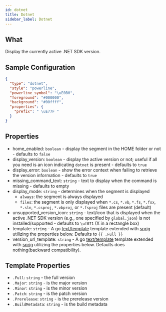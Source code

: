 ```yaml
---
id: dotnet
title: Dotnet
sidebar_label: Dotnet
---
```


## What

Display the currently active .NET SDK version.

## Sample Configuration

```json
{
  "type": "dotnet",
  "style": "powerline",
  "powerline_symbol": "\uE0B0",
  "foreground": "#000000",
  "background": "#00ffff",
  "properties": {
    "prefix": " \uE77F "
  }
}
```

## Properties

- home_enabled: `boolean` - display the segment in the HOME folder or not - defaults to `false`
- display_version: `boolean` - display the active version or not; useful if all you need is an icon indicating `dotnet`
  is present - defaults to `true`
- display_error: `boolean` - show the error context when failing to retrieve the version information - defaults to `true`
- missing_command_text: `string` - text to display when the command is missing - defaults to empty
- display_mode: `string` - determines when the segment is displayed
  - `always`: the segment is always displayed
  - `files`: the segment is only displayed when `*.cs`, `*.vb`, `*.fs`, `*.fsx`, `*.sln`, `*.csproj`, `*.vbproj`,
  or `*.fsproj` files are present (default)
- unsupported_version_icon: `string` - text/icon that is displayed when the active .NET SDK version (e.g., one specified
  by `global.json`) is not installed/supported - defaults to `\uf071` (X in a rectangle box)
- template: `string` - A go [text/template][go-text-template] template extended with [sprig][sprig] utilizing the
properties below. Defaults to `{{ .Full }}`
- version_url_template: `string` - A go [text/template][go-text-template] template extended
with [sprig][sprig] utilizing the properties below. Defaults does nothing(backward compatibility).

## Template Properties

- `.Full`: `string` - the full version
- `.Major`: `string` - is the major version
- `.Minor`: `string` - is the minor version
- `.Patch`: `string` - is the patch version
- `.Prerelease`: `string` - is the prerelease version
- `.BuildMetadata`: `string` - is the build metadata

[go-text-template]: https://golang.org/pkg/text/template/
[sprig]: https://masterminds.github.io/sprig/
